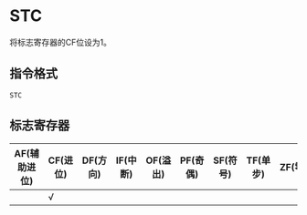 # STC

将标志寄存器的CF位设为1。

## 指令格式
```
STC
```

## 标志寄存器
| AF(辅助进位) | CF(进位) | DF(方向) | IF(中断) | OF(溢出) | PF(奇偶) | SF(符号) | TF(单步) | ZF(零) |
|---|---|---|---|---|---|---|---|---|
|  | √ |  |  |  |  |  |  |  |